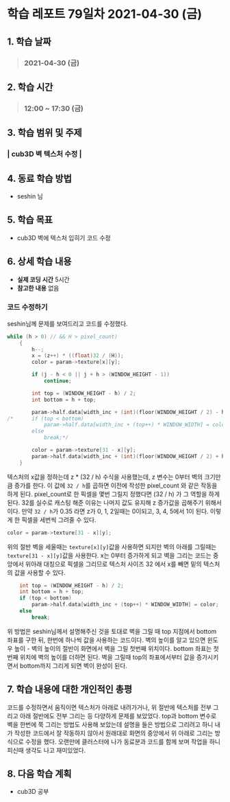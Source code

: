 # 학습 레포트 79일차 2021-04-30 (금)

## 1. 학습 날짜
> ### 2021-04-30 (금)

## 2. 학습 시간
> ### 12:00 ~ 17:30 (금)

## 3. 학습 범위 및 주제
### | cub3D 벽 텍스처 수정 |

## 4. 동료 학습 방법
- seshin 님

## 5. 학습 목표
- cub3D 벽에 텍스처 입히기 코드 수정

## 6. 상세 학습 내용
- **실제 코딩 시간** 5시간
- **참고한 내용** 없음

### 코드 수정하기

seshin님께 문제를 보여드리고 코드를 수정했다.
```c
while (h > 0) // && H > pixel_count)
	{
		h--;
		x = (z++) * ((float)32 / (H));
		color = param->texture[x][y];

		if (j - h < 0 || j + h > (WINDOW_HEIGHT - 1))
			continue;

		int top = (WINDOW_HEIGHT - h) / 2;
		int bottom = h + top;

		param->half.data[width_inc + (int)(floor(WINDOW_HEIGHT / 2) - h) * WINDOW_WIDTH] = color;
/*		if (top < bottom)
			param->half.data[width_inc + (top++) * WINDOW_WIDTH] = color;
		else
			break;*/

		color = param->texture[31 - x][y];
		param->half.data[width_inc + (int)(floor(WINDOW_HEIGHT / 2) + h) * WINDOW_WIDTH] = color;
	}
```

텍스처의 x값을 정하는데 z * (32 / h) 수식을 사용했는데, z 변수는 0부터 벽의 크기만큼 증가를 한다. 이 값에 `32 / h`를 곱하면 이전에 작성한 pixel_count 와 같은 작동을 하게 된다. pixel_count로 한 픽셀을 몇번 그릴지 정했다면 (32 / h) 가 그 역할을 하게 된다. 32를 실수로 캐스팅 해준 이유는 나머지 값도 유지해 z 증가값을 곱해주기 위해서이다. 만약 `32 / h`가 0.35 라면 z가 0, 1, 2일때는 0이되고, 3, 4, 5에서 1이 된다. 이렇게 한 픽셀을 세번씩 그려줄 수 있다.

```c
color = param->texture[31 - x][y];
```
위의 절반 벽을 세울때는 `texture[x][y]`값을 사용하면 되지만 벽의 아래를 그릴때는 `texture[31 - x][y]`값을 사용한다. x는 0부터 증가하게 되고 벽을 그리는 코드는 중앙에서 위아래 대칭으로 픽셀을 그리므로 텍스처 사이즈 32 에서 x를 빼면 밑의 텍스처의 값을 사용할 수 있다.

```c
    int top = (WINDOW_HEIGHT - h) / 2;
    int bottom = h + top;
    if (top < bottom)
        param->half.data[width_inc + (top++) * WINDOW_WIDTH] = color;
    else
        break;
```
위 방법은 seshin님께서 설명해주신 것을 토대로 벽을 그릴 때 top 지점에서 bottom 좌표를 구한 뒤, 한번에 하나씩 값을 사용하는 코드이다. 벽의 높이를 알고 있으면 윈도우 높이 - 벽의 높이의 절반이 화면에서 벽을 그릴 첫번째 위치이다. bottom 좌표는 첫번째 위치에 벽의 높이를 더하면 된다. 벽을 그릴때 top의 좌표에서부터 값을 증가시키면서 bottom까지 그리게 되면 벽이 완성이 된다.

## 7. 학습 내용에 대한 개인적인 총평
코드를 수정하면서 움직이면 텍스처가 아래로 내려가거나, 위 절반에 텍스처를 전부 그리고 아래 절반에도 전부 그리는 등 다양하게 문제를 보았었다. top과 bottom 변수로 벽을 한번에 쭉 그리는 방법도 사용해 보았는데 설명을 들은 방법으로 그리려고 하니 내가 작성한 코드에서 잘 작동하지 않아서 원래대로 화면의 중앙에서 위 아래로 그리는 방식으로 수정을 했다. 오랜만에 클러스터에 나가 동료분과 코드를 함께 보며 작업을 하니 피신때 생각도 나고 재미있었다.

## 8. 다음 학습 계획
- cub3D 공부